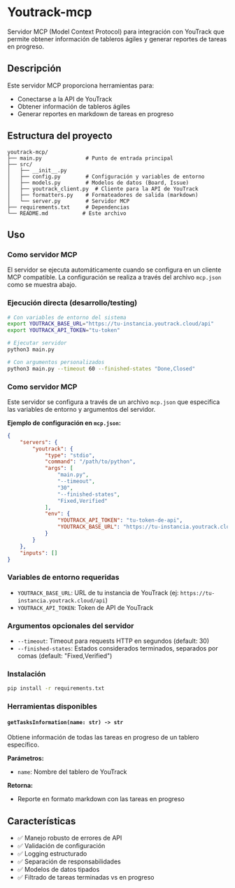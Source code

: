 # Youtrack-mcp

Servidor MCP (Model Context Protocol) para integración con YouTrack que permite obtener información de tableros ágiles y generar reportes de tareas en progreso.

## Descripción

Este servidor MCP proporciona herramientas para:
- Conectarse a la API de YouTrack
- Obtener información de tableros ágiles
- Generar reportes en markdown de tareas en progreso

## Estructura del proyecto

```
youtrack-mcp/
├── main.py              # Punto de entrada principal
├── src/
│   ├── __init__.py
│   ├── config.py        # Configuración y variables de entorno
│   ├── models.py        # Modelos de datos (Board, Issue)
│   ├── youtrack_client.py  # Cliente para la API de YouTrack
│   ├── formatters.py    # Formateadores de salida (markdown)
│   └── server.py        # Servidor MCP
├── requirements.txt     # Dependencias
└── README.md           # Este archivo
```

## Uso

### Como servidor MCP

El servidor se ejecuta automáticamente cuando se configura en un cliente MCP compatible. La configuración se realiza a través del archivo `mcp.json` como se muestra abajo.

### Ejecución directa (desarrollo/testing)

```bash
# Con variables de entorno del sistema
export YOUTRACK_BASE_URL="https://tu-instancia.youtrack.cloud/api"
export YOUTRACK_API_TOKEN="tu-token"

# Ejecutar servidor
python3 main.py

# Con argumentos personalizados
python3 main.py --timeout 60 --finished-states "Done,Closed"
```

### Como servidor MCP

Este servidor se configura a través de un archivo `mcp.json` que especifica las variables de entorno y argumentos del servidor.

**Ejemplo de configuración en `mcp.json`:**

```json
{
    "servers": {
        "youtrack": {
            "type": "stdio",
            "command": "/path/to/python",
            "args": [
                "main.py",
                "--timeout",
                "30",
                "--finished-states",
                "Fixed,Verified"
            ],
            "env": {
                "YOUTRACK_API_TOKEN": "tu-token-de-api",
                "YOUTRACK_BASE_URL": "https://tu-instancia.youtrack.cloud/api"
            }
        }
    },
    "inputs": []
}
```

### Variables de entorno requeridas

- `YOUTRACK_BASE_URL`: URL de tu instancia de YouTrack (ej: `https://tu-instancia.youtrack.cloud/api`)
- `YOUTRACK_API_TOKEN`: Token de API de YouTrack

### Argumentos opcionales del servidor

- `--timeout`: Timeout para requests HTTP en segundos (default: 30)
- `--finished-states`: Estados considerados terminados, separados por comas (default: "Fixed,Verified")

### Instalación

```bash
pip install -r requirements.txt
```

### Herramientas disponibles

#### `getTasksInformation(name: str) -> str`

Obtiene información de todas las tareas en progreso de un tablero específico.

**Parámetros:**
- `name`: Nombre del tablero de YouTrack

**Retorna:**
- Reporte en formato markdown con las tareas en progreso

## Características

- ✅ Manejo robusto de errores de API
- ✅ Validación de configuración
- ✅ Logging estructurado
- ✅ Separación de responsabilidades
- ✅ Modelos de datos tipados
- ✅ Filtrado de tareas terminadas vs en progreso